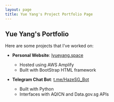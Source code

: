 ```yaml
---
layout: page
title: Yue Yang's Project Portfolio Page
---
```


## Yue Yang's Portfolio

Here are some projects that I've worked on:

* **Personal Website**: [lyueyang.space]()
  * Hosted using AWS Amplify
  * Built with BootStrap HTML framework
  
* **Telegram Chat Bot**: [t.me/HazeSG_Bot]()
  * Built with Python
  * Interfaces with AQICN and Data.gov.sg APIs
